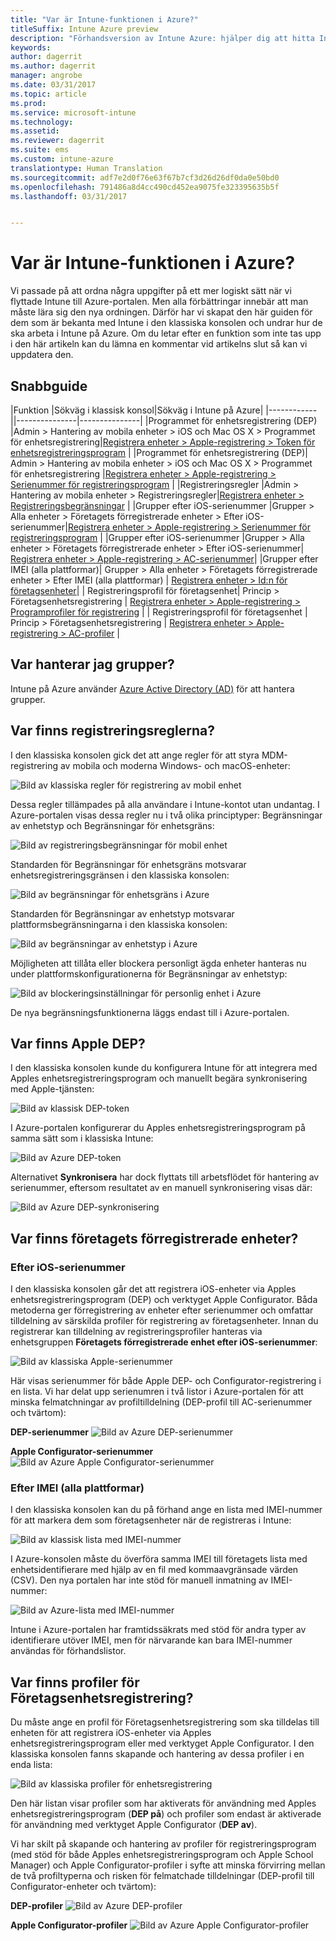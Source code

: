 ```yaml
---
title: "Var är Intune-funktionen i Azure?"
titleSuffix: Intune Azure preview
description: "Förhandsversion av Intune Azure: hjälper dig att hitta Intune-funktioner i Azure-konsolen."
keywords: 
author: dagerrit
ms.author: dagerrit
manager: angrobe
ms.date: 03/31/2017
ms.topic: article
ms.prod: 
ms.service: microsoft-intune
ms.technology: 
ms.assetid: 
ms.reviewer: dagerrit
ms.suite: ems
ms.custom: intune-azure
translationtype: Human Translation
ms.sourcegitcommit: adf7e2d0f76e63f67b7cf3d26d26df0da0e50bd0
ms.openlocfilehash: 791486a8d4cc490cd452ea9075fe323395635b5f
ms.lasthandoff: 03/31/2017


---
```

# <a name="where-did-my-intune-feature-go-in-azure"></a>Var är Intune-funktionen i Azure?
Vi passade på att ordna några uppgifter på ett mer logiskt sätt när vi flyttade Intune till Azure-portalen. Men alla förbättringar innebär att man måste lära sig den nya ordningen. Därför har vi skapat den här guiden för dem som är bekanta med Intune i den klassiska konsolen och undrar hur de ska arbeta i Intune på Azure. Om du letar efter en funktion som inte tas upp i den här artikeln kan du lämna en kommentar vid artikelns slut så kan vi uppdatera den.
## <a name="quick-reference-guide"></a>Snabbguide
|Funktion |Sökväg i klassisk konsol|Sökväg i Intune på Azure| |------------||---------------|---------------|
|Programmet för enhetsregistrering (DEP) |Admin > Hantering av mobila enheter > iOS och Mac OS X > Programmet för enhetsregistrering|[Registrera enheter > Apple-registrering > Token för enhetsregistreringsprogram](#where-did-apple-dep-go) |
|Programmet för enhetsregistrering (DEP)| Admin > Hantering av mobila enheter > iOS och Mac OS X > Programmet för enhetsregistrering |[Registrera enheter > Apple-registrering > Serienummer för registreringsprogram](#where-did-apple-dep-go) |
|Registreringsregler |Admin > Hantering av mobila enheter > Registreringsregler|[Registrera enheter > Registreringsbegränsningar](#where-did-enrollment-rules-go) |
|Grupper efter iOS-serienummer |Grupper > Alla enheter > Företagets förregistrerade enheter > Efter iOS-serienummer|[Registrera enheter > Apple-registrering > Serienummer för registreringsprogram](#where-did-corporate-pre-enrolled-devices-go) |
|Grupper efter iOS-serienummer |Grupper > Alla enheter > Företagets förregistrerade enheter > Efter iOS-serienummer| [Registrera enheter > Apple-registrering > AC-serienummer](#where-did-corporate-pre-enrolled-devices-go)|
|Grupper efter IMEI (alla plattformar)| Grupper > Alla enheter > Företagets förregistrerade enheter > Efter IMEI (alla plattformar) | [Registrera enheter > Id:n för företagsenheter](#by-imei-all-platforms)|
| Registreringsprofil för företagsenhet| Princip > Företagsenhetsregistrering | [Registrera enheter > Apple-registrering > Programprofiler för registrering](#where-did-corporate-pre-enrolled-devices-go) |
| Registreringsprofil för företagsenhet | Princip > Företagsenhetsregistrering | [Registrera enheter > Apple-registrering > AC-profiler](#where-did-corporate-pre-enrolled-devices-go) |


## <a name="where-do-i-manage-groups"></a>Var hanterar jag grupper?
Intune på Azure använder [Azure Active Directory (AD)](https://docs.microsoft.com/azure/active-directory/active-directory-groups-create-azure-portal) för att hantera grupper.

## <a name="where-did-enrollment-rules-go"></a>Var finns registreringsreglerna?
I den klassiska konsolen gick det att ange regler för att styra MDM-registrering av mobila och moderna Windows- och macOS-enheter:

![Bild av klassiska regler för registrering av mobil enhet](./media/ui-changes/01-classic-rules.png)

Dessa regler tillämpades på alla användare i Intune-kontot utan undantag. I Azure-portalen visas dessa regler nu i två olika principtyper: Begränsningar av enhetstyp och Begränsningar för enhetsgräns:

![Bild av registreringsbegränsningar för mobil enhet](./media/ui-changes/02-azure-enroll-restrictions.png)

Standarden för Begränsningar för enhetsgräns motsvarar enhetsregistreringsgränsen i den klassiska konsolen:

![Bild av begränsningar för enhetsgräns i Azure](./media/ui-changes/03-azure-device-limit.png)

Standarden för Begränsningar av enhetstyp motsvarar plattformsbegränsningarna i den klassiska konsolen:

![Bild av begränsningar av enhetstyp i Azure](./media/ui-changes/04-azure-platform-restrictions.png)

Möjligheten att tillåta eller blockera personligt ägda enheter hanteras nu under plattformskonfigurationerna för Begränsningar av enhetstyp:

![Bild av blockeringsinställningar för personlig enhet i Azure](./media/ui-changes/05-azure-personal-block.png)

De nya begränsningsfunktionerna läggs endast till i Azure-portalen.

## <a name="where-did-apple-dep-go"></a>Var finns Apple DEP?
I den klassiska konsolen kunde du konfigurera Intune för att integrera med Apples enhetsregistreringsprogram och manuellt begära synkronisering med Apple-tjänsten:

![Bild av klassisk DEP-token](./media/ui-changes/06-classic-dep-token.png)

I Azure-portalen konfigurerar du Apples enhetsregistreringsprogram på samma sätt som i klassiska Intune:

![Bild av Azure DEP-token](./media/ui-changes/07-azure-dep-token.png)

Alternativet **Synkronisera** har dock flyttats till arbetsflödet för hantering av serienummer, eftersom resultatet av en manuell synkronisering visas där:

![Bild av Azure DEP-synkronisering](./media/ui-changes/08-azure-dep-sync.png)

## <a name="where-did-corporate-pre-enrolled-devices-go"></a>Var finns företagets förregistrerade enheter?
### <a name="by-ios-serial-number"></a>Efter iOS-serienummer
I den klassiska konsolen går det att registrera iOS-enheter via Apples enhetsregistreringsprogram (DEP) och verktyget Apple Configurator. Båda metoderna ger förregistrering av enheter efter serienummer och omfattar tilldelning av särskilda profiler för registrering av företagsenheter. Innan du registrerar kan tilldelning av registreringsprofiler hanteras via enhetsgruppen **Företagets förregistrerade enhet efter iOS-serienummer**:

![Bild av klassiska Apple-serienummer](./media/ui-changes/09-classic-apple-serials.png)

Här visas serienummer för både Apple DEP- och Configurator-registrering i en lista. Vi har delat upp serienumren i två listor i Azure-portalen för att minska felmatchningar av profiltilldelning (DEP-profil till AC-serienummer och tvärtom):

**DEP-serienummer**
![Bild av Azure DEP-serienummer](./media/ui-changes/10-azure-dep-serials.png)

**Apple Configurator-serienummer**
![Bild av Azure Apple Configurator-serienummer](./media/ui-changes/11-azure-ac-serials.png)

### <a name="by-imei-all-platforms"></a>Efter IMEI (alla plattformar)

I den klassiska konsolen kan du på förhand ange en lista med IMEI-nummer för att markera dem som företagsenheter när de registreras i Intune:

![Bild av klassisk lista med IMEI-nummer](./media/ui-changes/12-classic-corp-imei.png)

I Azure-konsolen måste du överföra samma IMEI till företagets lista med enhetsidentifierare med hjälp av en fil med kommaavgränsade värden (CSV). Den nya portalen har inte stöd för manuell inmatning av IMEI-nummer:

![Bild av Azure-lista med IMEI-nummer](./media/ui-changes/13-azure-corp-imei.png)

Intune i Azure-portalen har framtidssäkrats med stöd för andra typer av identifierare utöver IMEI, men för närvarande kan bara IMEI-nummer användas för förhandslistor.

## <a name="where-did-corporate-device-enrollment-profiles-go"></a>Var finns profiler för Företagsenhetsregistrering?
Du måste ange en profil för Företagsenhetsregistrering som ska tilldelas till enheten för att registrera iOS-enheter via Apples enhetsregistreringsprogram eller med verktyget Apple Configurator. I den klassiska konsolen fanns skapande och hantering av dessa profiler i en enda lista:

![Bild av klassiska profiler för enhetsregistrering](./media/ui-changes/14-classic-corp-profiles.png)

Den här listan visar profiler som har aktiverats för användning med Apples enhetsregistreringsprogram (**DEP på**) och profiler som endast är aktiverade för användning med verktyget Apple Configurator (**DEP av**).

Vi har skilt på skapande och hantering av profiler för registreringsprogram (med stöd för både Apples enhetsregistreringsprogram och Apple School Manager) och Apple Configurator-profiler i syfte att minska förvirring mellan de två profiltyperna och risken för felmatchade tilldelningar (DEP-profil till Configurator-enheter och tvärtom):

**DEP-profiler**
![Bild av Azure DEP-profiler](./media/ui-changes/15-azure-dep-profiles.png)

**Apple Configurator-profiler**
![Bild av Azure Apple Configurator-profiler](./media/ui-changes/16-azure-ac-profiles.png)


